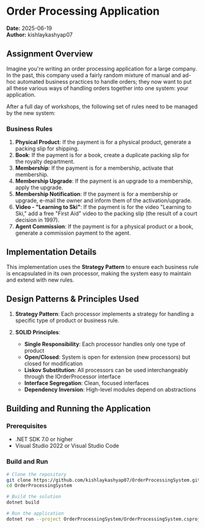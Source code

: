 # Order Processing Application

**Date:** 2025-06-19  
**Author:** kishlaykashyap07

## Assignment Overview

Imagine you're writing an order processing application for a large company. In the past, this company used a fairly random mixture of manual and ad-hoc automated business practices to handle orders; they now want to put all these various ways of handling orders together into one system: your application.

After a full day of workshops, the following set of rules need to be managed by the new system:

### Business Rules

1. **Physical Product**: If the payment is for a physical product, generate a packing slip for shipping.
2. **Book**: If the payment is for a book, create a duplicate packing slip for the royalty department.
3. **Membership**: If the payment is for a membership, activate that membership.
4. **Membership Upgrade**: If the payment is an upgrade to a membership, apply the upgrade.
5. **Membership Notification**: If the payment is for a membership or upgrade, e-mail the owner and inform them of the activation/upgrade.
6. **Video - "Learning to Ski"**: If the payment is for the video "Learning to Ski," add a free "First Aid" video to the packing slip (the result of a court decision in 1997).
7. **Agent Commission**: If the payment is for a physical product or a book, generate a commission payment to the agent.

## Implementation Details

This implementation uses the **Strategy Pattern** to ensure each business rule is encapsulated in its own processor, making the system easy to maintain and extend with new rules.


## Design Patterns & Principles Used

1. **Strategy Pattern**: Each processor implements a strategy for handling a specific type of product or business rule.

2. **SOLID Principles**:
   - **Single Responsibility**: Each processor handles only one type of product
   - **Open/Closed**: System is open for extension (new processors) but closed for modification
   - **Liskov Substitution**: All processors can be used interchangeably through the IOrderProcessor interface
   - **Interface Segregation**: Clean, focused interfaces
   - **Dependency Inversion**: High-level modules depend on abstractions

## Building and Running the Application

### Prerequisites
- .NET SDK 7.0 or higher
- Visual Studio 2022 or Visual Studio Code

### Build and Run

```bash
# Clone the repository
git clone https://github.com/kishlaykashyap07/OrderProcessingSystem.git
cd OrderProcessingSystem

# Build the solution
dotnet build

# Run the application
dotnet run --project OrderProcessingSystem/OrderProcessingSystem.csproj
